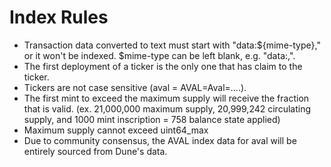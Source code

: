 # Index Rules

* Transaction data converted to text must start with "data:${mime-type}," or it won't be indexed. $mime-type can be left blank, e.g. "data:,".
* The first deployment of a ticker is the only one that has claim to the ticker.&#x20;
* Tickers are not case sensitive (aval = AVAL=Aval=....).
* The first mint to exceed the maximum supply will receive the fraction that is valid. (ex. 21,000,000 maximum supply, 20,999,242 circulating supply, and 1000 mint inscription = 758 balance state applied)
* Maximum supply cannot exceed uint64\_max
* Due to community consensus, the AVAL index data for aval will be entirely sourced from Dune's data.
